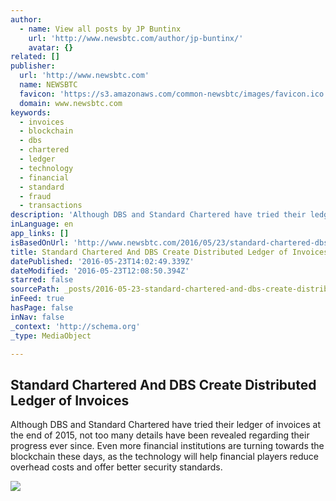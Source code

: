 ```yaml
---
author:
  - name: View all posts by JP Buntinx
    url: 'http://www.newsbtc.com/author/jp-buntinx/'
    avatar: {}
related: []
publisher:
  url: 'http://www.newsbtc.com'
  name: NEWSBTC
  favicon: 'https://s3.amazonaws.com/common-newsbtc/images/favicon.ico'
  domain: www.newsbtc.com
keywords:
  - invoices
  - blockchain
  - dbs
  - chartered
  - ledger
  - technology
  - financial
  - standard
  - fraud
  - transactions
description: 'Although DBS and Standard Chartered have tried their ledger of invoices at the end of 2015, not too many details have been revealed regarding their progress ever since. Even more financial institutions are turning towards the blockchain these days, as the technology will help financial players reduce overhead costs and offer better security standards.'
inLanguage: en
app_links: []
isBasedOnUrl: 'http://www.newsbtc.com/2016/05/23/standard-chartered-dbs-create-distributed-ledger-invoices/'
title: Standard Chartered And DBS Create Distributed Ledger of Invoices
datePublished: '2016-05-23T14:02:49.339Z'
dateModified: '2016-05-23T12:08:50.394Z'
starred: false
sourcePath: _posts/2016-05-23-standard-chartered-and-dbs-create-distributed-ledger-of-invo.md
inFeed: true
hasPage: false
inNav: false
_context: 'http://schema.org'
_type: MediaObject

---
```

<article style=""><h1>Standard Chartered And DBS Create Distributed Ledger of Invoices</h1><p>Although DBS and Standard Chartered have tried their ledger of invoices at the end of 2015, not too many details have been revealed regarding their progress ever since. Even more financial institutions are turning towards the blockchain these days, as the technology will help financial players reduce overhead costs and offer better security standards.</p><img src="http://s3.amazonaws.com/main-newsbtc-images/2016/05/23124544/DBS.jpg" /></article>